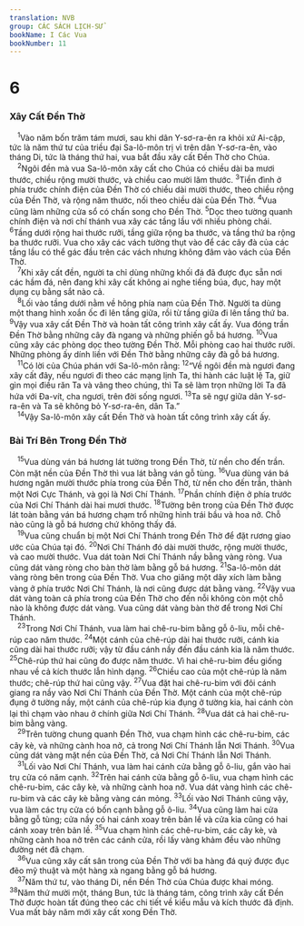 ```yaml
---
translation: NVB
group: CÁC SÁCH LỊCH-SỬ
bookName: I Các Vua 
bookNumber: 11
---
```


<div class="title"><h1>6</h1><h3>Xây Cất Đền Thờ </h3></div>
<span class="verse 1vua_6_1"> <sup>1</sup>Vào năm bốn trăm tám mươi, sau khi dân Y-sơ-ra-ên ra khỏi xứ Ai-cập, tức là năm thứ tư của triều đại Sa-lô-môn trị vì trên dân Y-sơ-ra-ên, vào tháng Di, tức là tháng thứ hai, vua bắt đầu xây cất Đền Thờ cho Chúa. <br/></span>
<span class="verse 1vua_6_2"> <sup>2</sup>Ngôi đền mà vua Sa-lô-môn xây cất cho Chúa có chiều dài ba mươi thước, chiều rộng mười thước, và chiều cao mười lăm thước. </span>
<span class="verse 1vua_6_3"><sup>3</sup>Tiền đình ở phía trước chính điện của Đền Thờ có chiều dài mười thước, theo chiều rộng của Đền Thờ, và rộng năm thước, nối theo chiều dài của Đền Thờ. </span>
<span class="verse 1vua_6_4"><sup>4</sup>Vua cũng làm những cửa sổ có chấn song cho Đền Thờ. </span>
<span class="verse 1vua_6_5"><sup>5</sup>Dọc theo tường quanh chính điện và nơi chí thánh vua xây các tầng lầu với nhiều phòng chái. </span>
<span class="verse 1vua_6_6"><sup>6</sup>Tầng dưới rộng hai thước rưỡi, tầng giữa rộng ba thước, và tầng thứ ba rộng ba thước rưỡi. Vua cho xây các vách tường thụt vào để các cây đà của các tầng lầu có thể gác đầu trên các vách nhưng không đâm vào vách của Đền Thờ. <br/></span>
<span class="verse 1vua_6_7"> <sup>7</sup>Khi xây cất đền, người ta chỉ dùng những khối đá đã được đục sẵn nơi các hầm đá, nên đang khi xây cất không ai nghe tiếng búa, đục, hay một dụng cụ bằng sắt nào cả. <br/></span>
<span class="verse 1vua_6_8"> <sup>8</sup>Lối vào tầng dưới nằm về hông phía nam của Đền Thờ. Người ta dùng một thang hình xoắn ốc đi lên tầng giữa, rồi từ tầng giữa đi lên tầng thứ ba. </span>
<span class="verse 1vua_6_9"><sup>9</sup>Vậy vua xây cất Đền Thờ và hoàn tất công trình xây cất ấy. Vua đóng trần Đền Thờ bằng những cây đà ngang và những phiến gỗ bá hương. </span>
<span class="verse 1vua_6_10"><sup>10</sup>Vua cũng xây các phòng dọc theo tường Đền Thờ. Mỗi phòng cao hai thước rưỡi. Những phòng ấy dính liền với Đền Thờ bằng những cây đà gỗ bá hương. <br/></span>
<span class="verse 1vua_6_11"> <sup>11</sup>Có lời của Chúa phán với Sa-lô-môn rằng: </span>
<span class="verse 1vua_6_12"><sup>12</sup>“Về ngôi đền mà ngươi đang xây cất đây, nếu ngươi đi theo các mạng lịnh Ta, thi hành các luật lệ Ta, giữ gìn mọi điều răn Ta và vâng theo chúng, thì Ta sẽ làm trọn những lời Ta đã hứa với Đa-vít, cha ngươi, trên đời sống ngươi. </span>
<span class="verse 1vua_6_13"><sup>13</sup>Ta sẽ ngự giữa dân Y-sơ-ra-ên và Ta sẽ không bỏ Y-sơ-ra-ên, dân Ta.” <br/></span>
<span class="verse 1vua_6_14"> <sup>14</sup>Vậy Sa-lô-môn xây cất Đền Thờ và hoàn tất công trình xây cất ấy. <br/></span>
<div class="title"><h3>Bài Trí Bên Trong Đền Thờ </h3></div>
<span class="verse 1vua_6_15"> <sup>15</sup>Vua dùng ván bá hương lát tường trong Đền Thờ, từ nền cho đến trần. Còn mặt nền của Đền Thờ thì vua lát bằng ván gỗ tùng. </span>
<span class="verse 1vua_6_16"><sup>16</sup>Vua dùng ván bá hương ngăn mười thước phía trong của Đền Thờ, từ nền cho đến trần, thành một Nơi Cực Thánh, và gọi là Nơi Chí Thánh. </span>
<span class="verse 1vua_6_17"><sup>17</sup>Phần chính điện ở phía trước của Nơi Chí Thánh dài hai mươi thước. </span>
<span class="verse 1vua_6_18"><sup>18</sup>Tường bên trong của Đền Thờ được lát toàn bằng ván bá hương chạm trổ những hình trái bầu và hoa nở. Chỗ nào cũng là gỗ bá hương chứ không thấy đá. <br/></span>
<span class="verse 1vua_6_19"> <sup>19</sup>Vua cũng chuẩn bị một Nơi Chí Thánh trong Đền Thờ để đặt rương giao ước của Chúa tại đó. </span>
<span class="verse 1vua_6_20"><sup>20</sup>Nơi Chí Thánh đó dài mười thước, rộng mười thước, và cao mười thước. Vua dát toàn Nơi Chí Thánh nầy bằng vàng ròng. Vua cũng dát vàng ròng cho bàn thờ làm bằng gỗ bá hương. </span>
<span class="verse 1vua_6_21"><sup>21</sup>Sa-lô-môn dát vàng ròng bên trong của Đền Thờ. Vua cho giăng một dây xích làm bằng vàng ở phía trước Nơi Chí Thánh, là nơi cũng được dát bằng vàng. </span>
<span class="verse 1vua_6_22"><sup>22</sup>Vậy vua dát vàng toàn cả phía trong của Đền Thờ cho đến nỗi không còn một chỗ nào là không được dát vàng. Vua cũng dát vàng bàn thờ để trong Nơi Chí Thánh. <br/></span>
<span class="verse 1vua_6_23"> <sup>23</sup>Trong Nơi Chí Thánh, vua làm hai chê-ru-bim bằng gỗ ô-liu, mỗi chê-rúp cao năm thước. </span>
<span class="verse 1vua_6_24"><sup>24</sup>Một cánh của chê-rúp dài hai thước rưỡi, cánh kia cũng dài hai thước rưỡi; vậy từ đầu cánh nầy đến đầu cánh kia là năm thước. </span>
<span class="verse 1vua_6_25"><sup>25</sup>Chê-rúp thứ hai cũng đo được năm thước. Vì hai chê-ru-bim đều giống nhau về cả kích thước lẫn hình dạng. </span>
<span class="verse 1vua_6_26"><sup>26</sup>Chiều cao của một chê-rúp là năm thước; chê-rúp thứ hai cũng vậy. </span>
<span class="verse 1vua_6_27"><sup>27</sup>Vua đặt hai chê-ru-bim với đôi cánh giang ra nầy vào Nơi Chí Thánh của Đền Thờ. Một cánh của một chê-rúp đụng ở tường nầy, một cánh của chê-rúp kia đụng ở tường kia, hai cánh còn lại thì chạm vào nhau ở chính giữa Nơi Chí Thánh. </span>
<span class="verse 1vua_6_28"><sup>28</sup>Vua dát cả hai chê-ru-bim bằng vàng. <br/></span>
<span class="verse 1vua_6_29"> <sup>29</sup>Trên tường chung quanh Đền Thờ, vua chạm hình các chê-ru-bim, các cây kè, và những cành hoa nở, cả trong Nơi Chí Thánh lẫn Nơi Thánh. </span>
<span class="verse 1vua_6_30"><sup>30</sup>Vua cũng dát vàng mặt nền của Đền Thờ, cả Nơi Chí Thánh lẫn Nơi Thánh. <br/></span>
<span class="verse 1vua_6_31"> <sup>31</sup>Lối vào Nơi Chí Thánh, vua làm hai cánh cửa bằng gỗ ô-liu, gắn vào hai trụ cửa có năm cạnh. </span>
<span class="verse 1vua_6_32"><sup>32</sup>Trên hai cánh cửa bằng gỗ ô-liu, vua chạm hình các chê-ru-bim, các cây kè, và những cành hoa nở. Vua dát vàng hình các chê-ru-bim và các cây kè bằng vàng cán mỏng. </span>
<span class="verse 1vua_6_33"><sup>33</sup>Lối vào Nơi Thánh cũng vậy, vua làm các trụ cửa có bốn cạnh bằng gỗ ô-liu. </span>
<span class="verse 1vua_6_34"><sup>34</sup>Vua cũng làm hai cửa bằng gỗ tùng; cửa nầy có hai cánh xoay trên bản lề và cửa kia cũng có hai cánh xoay trên bản lề. </span>
<span class="verse 1vua_6_35"><sup>35</sup>Vua chạm hình các chê-ru-bim, các cây kè, và những cành hoa nở trên các cánh cửa, rồi lấy vàng khảm đều vào những đường nét đã chạm. <br/></span>
<span class="verse 1vua_6_36"> <sup>36</sup>Vua cũng xây cất sân trong của Đền Thờ với ba hàng đá quý được đục đẽo mỹ thuật và một hàng xà ngang bằng gỗ bá hương. <br/></span>
<span class="verse 1vua_6_37"> <sup>37</sup>Năm thứ tư, vào tháng Di, nền Đền Thờ của Chúa được khai móng. </span>
<span class="verse 1vua_6_38"><sup>38</sup>Năm thứ mười một, tháng Bun, tức là tháng tám, công trình xây cất Đền Thờ được hoàn tất đúng theo các chi tiết về kiểu mẫu và kích thước đã định. Vua mất bảy năm mới xây cất xong Đền Thờ. <br/></span>
